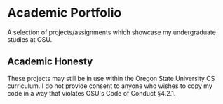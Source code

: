 # Academic Portfolio
A selection of projects/assignments which showcase my undergraduate studies at OSU.

## Academic Honesty
These projects may still be in use within the Oregon State University CS curriculum. I do not provide consent to anyone who wishes to copy my code in a way that violates OSU's Code of Conduct §4.2.1.
